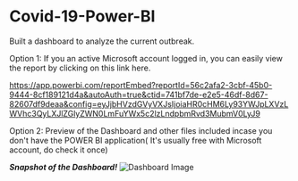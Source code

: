 # Covid-19-Power-BI
Built a dashboard to analyze the current outbreak. 

Option 1: If you an active Microsoft account logged in, you can easily view the report by clicking on this link here.

https://app.powerbi.com/reportEmbed?reportId=56c2afa2-3cbf-45b0-9444-8cf189121d4a&autoAuth=true&ctid=741bf7de-e2e5-46df-8d67-82607df9deaa&config=eyJjbHVzdGVyVXJsIjoiaHR0cHM6Ly93YWJpLXVzLWVhc3QyLXJlZGlyZWN0LmFuYWx5c2lzLndpbmRvd3MubmV0LyJ9

Option 2: Preview of the Dashboard and other files included incase you don't have the POWER BI application( It's usually free with Microsoft account, do check it once)  


***Snapshot of the Dashboard!***
![Dashboard Image](https://user-images.githubusercontent.com/37052030/80730567-bbb4a000-8ad7-11ea-9484-b82e64891b1b.png)

